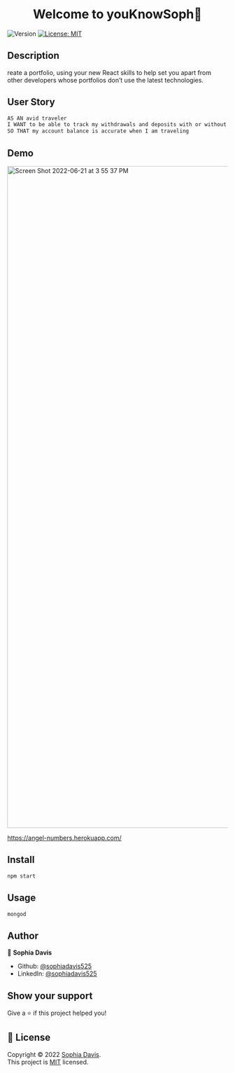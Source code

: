 <h1 align="center">Welcome to youKnowSoph👋</h1>
<p>
  <img alt="Version" src="https://img.shields.io/badge/version-1.0.0-blue.svg?cacheSeconds=2592000" />
  <a href="https://opensource.org/licenses/MIT" target="_blank">
    <img alt="License: MIT" src="https://img.shields.io/badge/License-MIT-yellow.svg" />
  </a>
</p>



## Description

reate a portfolio, using your new React skills to help set you apart from other developers whose portfolios don’t use the latest technologies.


## User Story 


```sh
AS AN avid traveler
I WANT to be able to track my withdrawals and deposits with or without a data/internet connection
SO THAT my account balance is accurate when I am traveling 
```
## Demo 
<img width="1512" alt="Screen Shot 2022-06-21 at 3 55 37 PM" src="https://user-images.githubusercontent.com/98237529/174886678-f2006e09-aa12-455c-a037-854744234fa3.png">


https://angel-numbers.herokuapp.com/

## Install

```sh
npm start
```

## Usage

```sh
mongod
```

## Author

👤 **Sophia Davis**

* Github: [@sophiadavis525](https://github.com/sophiadavis525)
* LinkedIn: [@sophiadavis525](https://linkedin.com/in/sophiadavis525)

## Show your support

Give a ⭐️ if this project helped you!

## 📝 License

Copyright © 2022 [Sophia Davis](https://github.com/sophiadavis525).<br />
This project is [MIT](https://opensource.org/licenses/MIT) licensed.

